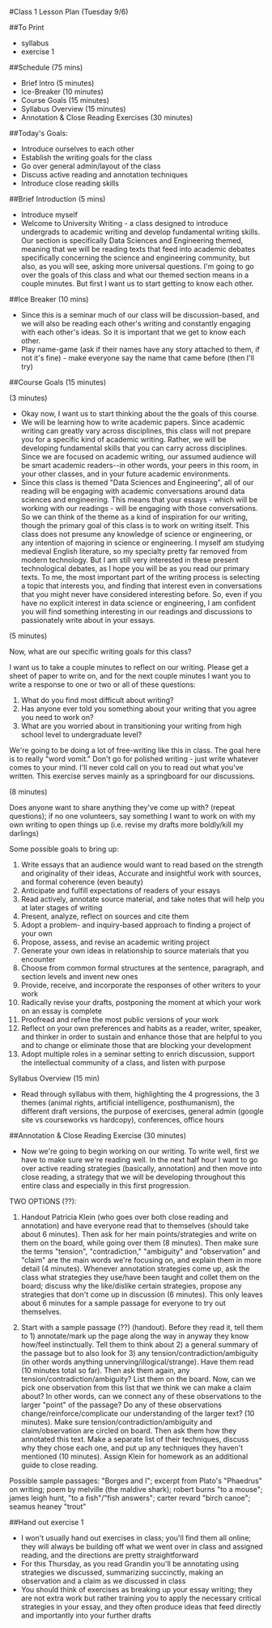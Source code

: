 #Class 1 Lesson Plan (Tuesday 9/6)

##To Print
- syllabus
- exercise 1

##Schedule (75 mins)
- Brief Intro (5 minutes)
- Ice-Breaker (10 minutes)
- Course Goals (15 minutes)
- Syllabus Overview (15 minutes)
- Annotation & Close Reading Exercises (30 minutes)

##Today's Goals:
- Introduce ourselves to each other
- Establish the writing goals for the class
- Go over general admin/layout of the class
- Discuss active reading and annotation techniques
- Introduce close reading skills

##Brief Introduction (5 mins)
- Introduce myself
- Welcome to University Writing - a class designed to introduce undergrads to academic writing and develop fundamental writing skills. Our section is specifically Data Sciences and Engineering themed, meaning that we will be reading texts that feed into academic debates specifically concerning the science and engineering community, but also, as you will see, asking more universal questions. I'm going to go over the goals of this class and what our themed section means in a couple minutes. But first I want us to start getting to know each other.

##Ice Breaker (10 mins)
- Since this is a seminar much of our class will be discussion-based, and we will also be reading each other's writing and constantly engaging with each other's ideas. So it is important that we get to know each other.
- Play name-game (ask if their names have any story attached to them, if not it's fine) - make everyone say the name that came before (then I'll try)

##Course Goals (15 minutes)

(3 minutes)

- Okay now, I want us to start thinking about the the goals of this course.
- We will be learning how to write academic papers. Since academic writing can greatly vary across disciplines, this class will not prepare you for a specific kind of academic writing. Rather, we will be developing fundamental skills that you can carry across disciplines. Since we are focused on academic writing, our assumed audience will be smart academic readers--in other words, your peers in this room, in your other classes, and in your future academic environments.
- Since this class is themed "Data Sciences and Engineering", all of our reading will be engaging with academic conversations around data sciences and engineering. This means that your essays - which will be working with our readings - will be engaging with those conversations. So we can think of the theme as a kind of inspiration for our writing, though the primary goal of this class is to work on writing itself. This class does not presume any knowledge of science or engineering, or any intention of majoring in science or engineering. I myself am studying medieval English literature, so my specialty pretty far removed from modern technology. But I am still very interested in these present technological debates, as I hope you will be as you read our primary texts. To me, the most important part of the writing process is selecting a topic that interests you, and finding that interest even in conversations that you might never have considered interesting before. So, even if you have no explicit interest in data science or engineering, I am confident you will find something interesting in our readings and discussions to passionately write about in your essays.

(5 minutes)

Now, what are our specific writing goals for this class?

I want us to take a couple minutes to reflect on our writing. Please get a sheet of paper to write on, and for the next couple minutes I want you to write a response to one or two or all of these questions:

1) What do you find most difficult about writing?
2) Has anyone ever told you something about your writing that you agree you need to work on?
3) What are you worried about in transitioning your writing from high school level to undergraduate level?

We're going to be doing a lot of free-writing like this in class. The goal here is to really "word vomit." Don't go for polished writing - just write whatever comes to your mind. I'll never cold call on you to read out what you've written. This exercise serves mainly as a springboard for our discussions.

(8 minutes)

Does anyone want to share anything they've come up with? (repeat questions); if no one volunteers, say something I want to work on with my own writing to open things up (i.e. revise my drafts more boldly/kill my darlings)

Some possible goals to bring up:

1. Write essays that an audience would want to read based on the strength and originality of their ideas, Accurate and insightful work with sources, and formal coherence (even beauty)
2. Anticipate and fulfill expectations of readers of your essays
3. Read actively, annotate source material, and take notes that will help you at later stages of writing
4. Present, analyze, reflect on sources and cite them
5. Adopt a problem- and inquiry-based approach to finding a project of your own
6. Propose, assess, and revise an academic writing project
7. Generate your own ideas in relationship to source materials that you encounter
8. Choose from common formal structures at the sentence, paragraph, and section levels and invent new ones
9. Provide, receive, and incorporate the responses of other writers to your work
10. Radically revise your drafts, postponing the moment at which your work on an essay is complete
11. Proofread and refine the most public versions of your work
12. Reflect on your own preferences and habits as a reader, writer, speaker, and thinker in order to sustain and enhance those that are helpful to you and to change or eliminate those that are blocking your development
13. Adopt multiple roles in a seminar setting to enrich discussion, support the intellectual community of a class, and listen with purpose

Syllabus Overview (15 min)
- Read through syllabus with them, highlighting the 4 progressions, the 3 themes (animal rights, artificial intelligence, posthumanism), the different draft versions, the purpose of exercises, general admin (google site vs courseworks vs hardcopy), conferences, office hours

##Annotation & Close Reading Exercise (30 minutes)

- Now we're going to begin working on our writing. To write well, first we have to make sure we're reading well. In the next half hour I want to go over active reading strategies (basically, annotation) and then move into close reading, a strategy that we will be developing throughout this entire class and especially in this first progression.

TWO OPTIONS (??):

1) Handout Patricia Klein (who goes over both close reading and annotation) and have everyone read that to themselves (should take about 6 minutes). Then ask for her main points/strategies and write on them on the board, while going over them (8 minutes). Then make sure the terms "tension", "contradiction," "ambiguity" and "observation" and "claim" are the main words we're focusing on, and explain them in more detail (4 minutes). Whenever annotation strategies come up, ask the class what strategies they use/have been taught and collet them on the board; discuss why the like/dislike certain strategies, propose any strategies that don't come up in discussion (6 minutes). This only leaves about 6 minutes for a sample passage for everyone to try out themselves.

2) Start with a sample passage (??) (handout). Before they read it, tell them to 1) annotate/mark up the page along the way in anyway they know how/feel instinctually. Tell them to think about 2) a general summary of the passage but to also look for 3) any tension/contradiction/ambiguity (in other words anything unnerving/illogical/strange). Have them read (10 minutes total so far). Then ask them again, any tension/contradiction/ambiguity? List them on the board. Now, can we pick one observation from this list that we think we can make a claim about? In other words, can we connect any of these observations to the larger "point" of the passage? Do any of these observations change/reinforce/complicate our understanding of the larger text? (10 minutes). Make sure tension/contradiction/ambiguity and claim/observation are circled on board. Then ask them how they annotated this text. Make a separate list of their techniques, discuss why they chose each one, and put up any techniques they haven't mentioned (10 minutes). Assign Klein for homework as an additional guide to close reading.

Possible sample passages: "Borges and I"; excerpt from Plato's "Phaedrus" on writing; poem by melville (the maldive shark); robert burns "to a mouse"; james leigh hunt, "to a fish"/"fish answers"; carter revard "birch canoe"; seamus heaney "trout"

##Hand out exercise 1
- I won't usually hand out exercises in class; you'll find them all online; they will always be building off what we went over in class and assigned reading, and the directions are pretty straightforward
- For this Thursday, as you read Grandin you'll be annotating using strategies we discussed, summarizing succinctly, making an observation and a claim as we discussed in class
- You should think of exercises as breaking up your essay writing; they are not extra work but rather training you to apply the necessary critical strategies in your essay, and they often produce ideas that feed directly and importantly into your further drafts 
